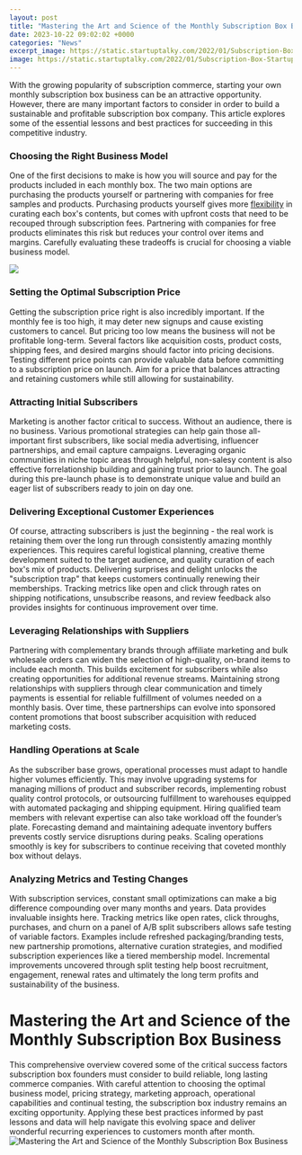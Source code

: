 ```yaml
---
layout: post
title: "Mastering the Art and Science of the Monthly Subscription Box Business"
date: 2023-10-22 09:02:02 +0000
categories: "News"
excerpt_image: https://static.startuptalky.com/2022/01/Subscription-Box-StartupTalky.jpg
image: https://static.startuptalky.com/2022/01/Subscription-Box-StartupTalky.jpg
---
```


With the growing popularity of subscription commerce, starting your own monthly subscription box business can be an attractive opportunity. However, there are many important factors to consider in order to build a sustainable and profitable subscription box company. This article explores some of the essential lessons and best practices for succeeding in this competitive industry.
### Choosing the Right Business Model
One of the first decisions to make is how you will source and pay for the products included in each monthly box. The two main options are purchasing the products yourself or partnering with companies for free samples and products. Purchasing products yourself gives more [flexibility](https://yt.io.vn/collection/alas) in curating each box's contents, but comes with upfront costs that need to be recouped through subscription fees. Partnering with companies for free products eliminates this risk but reduces your control over items and margins. Carefully evaluating these tradeoffs is crucial for choosing a viable business model. 

![](https://www.isitwp.com/wp-content/uploads/2020/05/subscription-box-1.png)
### Setting the Optimal Subscription Price
Getting the subscription price right is also incredibly important. If the monthly fee is too high, it may deter new signups and cause existing customers to cancel. But pricing too low means the business will not be profitable long-term. Several factors like acquisition costs, product costs, shipping fees, and desired margins should factor into pricing decisions. Testing different price points can provide valuable data before committing to a subscription price on launch. Aim for a price that balances attracting and retaining customers while still allowing for sustainability.
### Attracting Initial Subscribers 
Marketing is another factor critical to success. Without an audience, there is no business. Various promotional strategies can help gain those all-important first subscribers, like social media advertising, influencer partnerships, and email capture campaigns. Leveraging organic communities in niche topic areas through helpful, non-salesy content is also effective forrelationship building and gaining trust prior to launch. The goal during this pre-launch phase is to demonstrate unique value and build an eager list of subscribers ready to join on day one.
### Delivering Exceptional Customer Experiences  
Of course, attracting subscribers is just the beginning - the real work is retaining them over the long run through consistently amazing monthly experiences. This requires careful logistical planning, creative theme development suited to the target audience, and quality curation of each box's mix of products. Delivering surprises and delight unlocks the "subscription trap" that keeps customers continually renewing their memberships. Tracking metrics like open and click through rates on shipping notifications, unsubscribe reasons, and review feedback also provides insights for continuous improvement over time.
### Leveraging Relationships with Suppliers
Partnering with complementary brands through affiliate marketing and bulk wholesale orders can widen the selection of high-quality, on-brand items to include each month. This builds excitement for subscribers while also creating opportunities for additional revenue streams. Maintaining strong relationships with suppliers through clear communication and timely payments is essential for reliable fulfillment of volumes needed on a monthly basis. Over time, these partnerships can evolve into sponsored content promotions that boost subscriber acquisition with reduced marketing costs. 
### Handling Operations at Scale
As the subscriber base grows, operational processes must adapt to handle higher volumes efficiently. This may involve upgrading systems for managing millions of product and subscriber records, implementing robust quality control protocols, or outsourcing fulfillment to warehouses equipped with automated packaging and shipping equipment. Hiring qualified team members with relevant expertise can also take workload off the founder’s plate. Forecasting demand and maintaining adequate inventory buffers prevents costly service disruptions during peaks. Scaling operations smoothly is key for subscribers to continue receiving that coveted monthly box without delays.
### Analyzing Metrics and Testing Changes
With subscription services, constant small optimizations can make a big difference compounding over many months and years. Data provides invaluable insights here. Tracking metrics like open rates, click throughs, purchases, and churn on a panel of A/B split subscribers allows safe testing of variable factors. Examples include refreshed packaging/branding tests, new partnership promotions, alternative curation strategies, and modified subscription experiences like a tiered membership model. Incremental improvements uncovered through split testing help boost recruitment, engagement, renewal rates and ultimately the long term profits and sustainability of the business.
# Mastering the Art and Science of the Monthly Subscription Box Business
This comprehensive overview covered some of the critical success factors subscription box founders must consider to build reliable, long lasting commerce companies. With careful attention to choosing the optimal business model, pricing strategy, marketing approach, operational capabilities and continual testing, the subscription box industry remains an exciting opportunity. Applying these best practices informed by past lessons and data will help navigate this evolving space and deliver wonderful recurring experiences to customers month after month.
![Mastering the Art and Science of the Monthly Subscription Box Business](https://static.startuptalky.com/2022/01/Subscription-Box-StartupTalky.jpg)